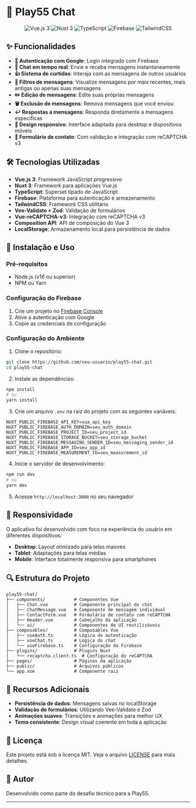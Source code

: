 # 💬 Play55 Chat

<div align="center">
  <img src="https://img.shields.io/badge/Vue.js-3.5-42b883?style=for-the-badge&logo=vue.js" alt="Vue.js 3" />
  <img src="https://img.shields.io/badge/Nuxt-3.17-00DC82?style=for-the-badge&logo=nuxt.js" alt="Nuxt 3" />
  <img src="https://img.shields.io/badge/TypeScript-5.0-3178C6?style=for-the-badge&logo=typescript" alt="TypeScript" />
  <img src="https://img.shields.io/badge/Firebase-11.0-FFCA28?style=for-the-badge&logo=firebase" alt="Firebase" />
  <img src="https://img.shields.io/badge/TailwindCSS-3.0-38B2AC?style=for-the-badge&logo=tailwind-css" alt="TailwindCSS" />
</div>

<p align="center">
<!--   <img src="'/public/img/play-white" alt="Play55 Chat Preview" width="600" /> -->
</p>

## ✨ Funcionalidades

- **🔐 Autenticação com Google**: Login integrado com Firebase
- **💬 Chat em tempo real**: Envie e receba mensagens instantaneamente
- **👍 Sistema de curtidas**: Interaja com as mensagens de outros usuários
- **🔄 Filtros de mensagens**: Visualize mensagens por mais recentes, mais antigas ou apenas suas mensagens
- **✏️ Edição de mensagens**: Edite suas próprias mensagens
- **🗑️ Exclusão de mensagens**: Remova mensagens que você enviou
- **↩️ Respostas a mensagens**: Responda diretamente a mensagens específicas
- **📱 Design responsivo**: Interface adaptada para desktop e dispositivos móveis
- **📝 Formulário de contato**: Com validação e integração com reCAPTCHA v3

## 🛠️ Tecnologias Utilizadas

- **Vue.js 3**: Framework JavaScript progressivo
- **Nuxt 3**: Framework para aplicações Vue.js
- **TypeScript**: Superset tipado de JavaScript
- **Firebase**: Plataforma para autenticação e armazenamento
- **TailwindCSS**: Framework CSS utilitário
- **Vee-Validate + Zod**: Validação de formulários
- **Vue-reCAPTCHA-v3**: Integração com reCAPTCHA v3
- **Composition API**: API de composição do Vue 3
- **LocalStorage**: Armazenamento local para persistência de dados

## 🚀 Instalação e Uso

### Pré-requisitos

- Node.js (v16 ou superior)
- NPM ou Yarn

### Configuração do Firebase

1. Crie um projeto no [Firebase Console](https://console.firebase.google.com/)
2. Ative a autenticação com Google
3. Copie as credenciais de configuração

### Configuração do Ambiente

1. Clone o repositório:

```bash
git clone https://github.com/seu-usuario/play55-chat.git
cd play55-chat
```

2. Instale as dependências:

```bash
npm install
# ou
yarn install
```

3. Crie um arquivo `.env` na raiz do projeto com as seguintes variáveis:

```
NUXT_PUBLIC_FIREBASE_API_KEY=sua_api_key
NUXT_PUBLIC_FIREBASE_AUTH_DOMAIN=seu_auth_domain
NUXT_PUBLIC_FIREBASE_PROJECT_ID=seu_project_id
NUXT_PUBLIC_FIREBASE_STORAGE_BUCKET=seu_storage_bucket
NUXT_PUBLIC_FIREBASE_MESSAGING_SENDER_ID=seu_messaging_sender_id
NUXT_PUBLIC_FIREBASE_APP_ID=seu_app_id
NUXT_PUBLIC_FIREBASE_MEASUREMENT_ID=seu_measurement_id
```

4. Inicie o servidor de desenvolvimento:

```bash
npm run dev
# ou
yarn dev
```

5. Acesse `http://localhost:3000` no seu navegador

## 📱 Responsividade

O aplicativo foi desenvolvido com foco na experiência do usuário em diferentes dispositivos:

- **Desktop**: Layout otimizado para telas maiores
- **Tablet**: Adaptações para telas médias
- **Mobile**: Interface totalmente responsiva para smartphones

## 🔍 Estrutura do Projeto

```
play55-chat/
├── components/           # Componentes Vue
│   ├── Chat.vue          # Componente principal do chat
│   ├── ChatMessage.vue   # Componente de mensagem individual
│   ├── ContactForm.vue   # Formulário de contato com reCAPTCHA
│   ├── Header.vue        # Cabeçalho da aplicação
│   └── ui/               # Componentes de UI reutilizáveis
├── composables/          # Composables Vue
│   ├── useAuth.ts        # Lógica de autenticação
│   ├── useChat.ts        # Lógica do chat
│   └── useFirebase.ts    # Configuração do Firebase
├── plugins/              # Plugins Nuxt
│   └── recaptcha.client.ts  # Configuração do reCAPTCHA
├── pages/                # Páginas da aplicação
├── public/               # Arquivos públicos
└── app.vue               # Componente raiz
```

## 🌟 Recursos Adicionais

- **Persistência de dados**: Mensagens salvas no localStorage
- **Validação de formulários**: Utilizando Vee-Validate e Zod
- **Animações suaves**: Transições e animações para melhor UX
- **Tema consistente**: Design visual coerente em toda a aplicação

## 📝 Licença

Este projeto está sob a licença MIT. Veja o arquivo [LICENSE](LICENSE) para mais detalhes.

## 👤 Autor

Desenvolvido como parte do desafio técnico para a Play55.

---

<p align="center">
  <a href="https://play55.com.br">
<!--     <img src="https://i.imgur.com/YourLogoHere.png](https://www.notion.so/image/attachment%3Ad04a2958-dd65-40d0-b248-39f6b1c177b2%3Aplay-white.svg?table=block&id=1e7b8ca5-3b84-8093-b8e2-d71acc5c0bf0&spaceId=b99ad709-9e97-4f21-8553-ebabea3a4bcf&userId=273598fc-0e30-4032-9267-4e06b0c4791f" alt="Play55 Logo" width="150" />
  </a> -->
</p>

